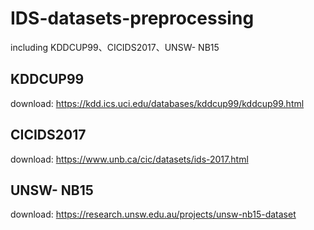 # IDS-datasets-preprocessing
including KDDCUP99、CICIDS2017、UNSW- NB15

## KDDCUP99
download: https://kdd.ics.uci.edu/databases/kddcup99/kddcup99.html

## CICIDS2017
download: https://www.unb.ca/cic/datasets/ids-2017.html

## UNSW- NB15
download: https://research.unsw.edu.au/projects/unsw-nb15-dataset
